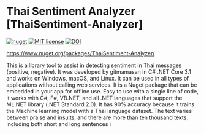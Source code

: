 # Thai Sentiment Analyzer [ThaiSentiment-Analyzer]

 [![nuget](https://img.shields.io/nuget/v/ThaiSenLoy.svg)](https://www.nuget.org/packages/ThaiSenLoy/)  [![MIT license](https://img.shields.io/badge/License-MIT-blue.svg)](https://creativecommons.org/licenses/by/4.0/) [![DOI](https://zenodo.org/badge/DOI/10.5281/zenodo.3731677.svg)](https://doi.org/10.5281/zenodo.3731677)

https://www.nuget.org/packages/ThaiSentiment-Analyzer/

This is a library tool to assist in detecting sentiment in Thai messages (positive, negative). It was developed by gitmamasan in C# .NET Core 3.1 and works on Windows, macOS, and Linux. It can be used in all types of applications without calling web services. It is a Nuget package that can be embedded in your app for offline use. Easy to use with a single line of code, it works with C#, F#, VB.NET, and all .NET languages that support the ML.NET library (.NET Standard 2.0). It has 90% accuracy because it trains the Machine learning model with a Thai language dataset. The text varies between praise and insults, and there are more than ten thousand texts, including both short and long sentences i